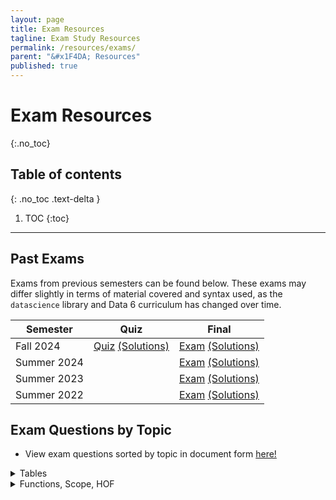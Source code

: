 ```yaml
---
layout: page
title: Exam Resources
tagline: Exam Study Resources
permalink: /resources/exams/
parent: "&#x1F4DA; Resources"
published: true
---
```



# Exam Resources
{:.no_toc}

## Table of contents
{: .no_toc .text-delta }

1. TOC
{:toc}

---

## Past Exams
Exams from previous semesters can be found below. These exams may differ slightly in terms of material covered and syntax used, as the `datascience` library and Data 6 curriculum has changed over time.

| Semester | Quiz| Final |
| -- | -- | -- |
| Fall 2024 | [Quiz](https://data6.org/su25/exams/quizzes/fa24.pdf) [(Solutions)](https://data6.org/su25/exams/quizzes/fa24-sol.pdf) |[Exam](https://data6.org/su25/exams/finals/fa24.pdf) [(Solutions)](https://data6.org/su25/exams/finals/fa24-sol.pdf) | 
| Summer 2024 | |[Exam](https://data6.org/su25/exams/finals/su24.pdf) [(Solutions)](https://data6.org/su25/exams/finals/su24-sol.pdf) |
| Summer 2023 | | [Exam](https://data6.org/su25/exams/finals/su23.pdf) [(Solutions)](https://data6.org/su25/exams/finals/su23-sol.pdf) |
| Summer 2022 | | [Exam](https://data6.org/su25/exams/finals/su22.pdf) [(Solutions)](https://data6.org/su25/exams/finals/su22-sol.pdf) |

## Exam Questions by Topic
* View exam questions sorted by topic in document form [here!](https://docs.google.com/document/d/1sEjl9WwAcMoj0YllZyb8ojyGbyNBaXpSHO4iFzdFDCQ/edit?usp=sharing)

<details markdown="block">
  <summary class="button">Tables</summary>

- [Fall 2024 Final Q3(7-8)]({{ site.baseurl }}/exams/finals/fa24.pdf#page=15){:target="\_blank"}
- [Fall 2024 Final Q3(10)]({{ site.baseurl }}/exams/finals/fa24.pdf#page=15){:target="\_blank"}
- [Fall 2024 Quiz 3b]({{ site.baseurl }}/exams/quizzes/fa24.pdf#page=6){:target="\_blank"}
- [Fall 2024 Quiz 3c]({{ site.baseurl }}/exams/quizzes/fa24.pdf#page=9){:target="\_blank"}
- [Summer 2024 Final Q1e]({{ site.baseurl }}/exams/finals/su24.pdf#page=2){:target="\_blank"}
- [Summer 2024 Final Q3(a, c-e)]({{ site.baseurl }}/exams/finals/su24.pdf#page=4){:target="\_blank"}
- [Summer 2024 Final Q4(a-d)]({{ site.baseurl }}/exams/finals/su24.pdf#page=9){:target="\_blank"}
- [Summer 2024 Final Q5b]({{ site.baseurl }}/exams/finals/su24.pdf#page=13){:target="\_blank"}
- [Summer 2023 Final Q1]({{ site.baseurl }}/exams/finals/su23.pdf#page=2){:target="\_blank"}
- [Summer 2023 Final Q4a]({{ site.baseurl }}/exams/finals/su23.pdf#page=10){:target="\_blank"}
- [Summer 2023 Final Q4b(ii - iii)]({{ site.baseurl }}/exams/finals/su23.pdf#page=14){:target="\_blank"}
- [Summer 2022 Final Q3c]({{ site.baseurl }}/exams/finals/su22.pdf#page=6){:target="\_blank"}
- [Summer 2022 Final Q4(a - d)]({{ site.baseurl }}/exams/finals/su22.pdf#page=7){:target="\_blank"}


</details>
<details markdown="block">
  <summary class="button">Functions, Scope, HOF</summary>

- [Fall 2024 Final Q2(1-2)]({{ site.baseurl }}/exams/finals/fa24.pdf#page=6){:target="\_blank"}
- [Fall 2024 Final Q4(1-2)]({{ site.baseurl }}/exams/finals/fa24.pdf#page=17){:target="\_blank"}
- [Fall 2024 Quiz Q2]({{ site.baseurl }}/exams/quizzes/fa24.pdf#page=3){:target="\_blank"}
- [Fall 2024 Quiz Q3a]({{ site.baseurl }}/exams/quizzes/fa24.pdf#page=5){:target="\_blank"}
- [Fall 2024 Quiz Q4]({{ site.baseurl }}/exams/quizzes/fa24.pdf#page=10){:target="\_blank"}
- [Summer 2024 Final Q6a]({{ site.baseurl }}/exams/finals/su24.pdf#page=14){:target="\_blank"}
- [Summer 2023 Final Q4a(iii-iv)]({{ site.baseurl }}/exams/finals/su23.pdf#page=11){:target="\_blank"}
- [Summer 2023 Final Q5a]({{ site.baseurl }}/exams/finals/su23.pdf#page=17){:target="\_blank"}
- [Summer 2022 Final Q5c]({{ site.baseurl }}/exams/finals/su22.pdf#page=16){:target="\_blank"}

</details>

